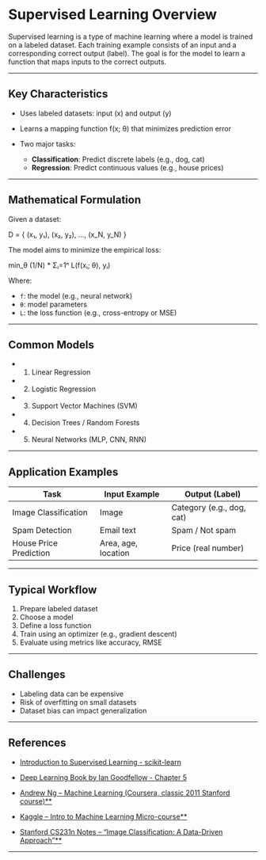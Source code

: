 # Supervised Learning Overview

Supervised learning is a type of machine learning where a model is trained on a labeled dataset. Each training example consists of an input and a corresponding correct output (label). The goal is for the model to learn a function that maps inputs to the correct outputs.

---

## Key Characteristics

- Uses labeled datasets: input (x) and output (y)  
- Learns a mapping function f(x; θ) that minimizes prediction error

- Two major tasks:
  - **Classification**: Predict discrete labels (e.g., dog, cat)
  - **Regression**: Predict continuous values (e.g., house prices)

---

## Mathematical Formulation

Given a dataset:

D = { (x₁, y₁), (x₂, y₂), ..., (x_N, y_N) }

The model aims to minimize the empirical loss:

min_θ (1/N) * Σᵢ=1ⁿ L(f(xᵢ; θ), yᵢ)

Where:
- `f`: the model (e.g., neural network)
- `θ`: model parameters
- `L`: the loss function (e.g., cross-entropy or MSE)

---

## Common Models

- 1. Linear Regression
- 2. Logistic Regression
- 3. Support Vector Machines (SVM)
- 4. Decision Trees / Random Forests
- 5. Neural Networks (MLP, CNN, RNN)

---

## Application Examples

| Task              | Input Example        | Output (Label)              |
|-------------------|----------------------|-----------------------------|
| Image Classification | Image               | Category (e.g., dog, cat)    |
| Spam Detection     | Email text           | Spam / Not spam             |
| House Price Prediction | Area, age, location | Price (real number)         |

---

## Typical Workflow

1. Prepare labeled dataset
2. Choose a model
3. Define a loss function
4. Train using an optimizer (e.g., gradient descent)
5. Evaluate using metrics like accuracy, RMSE

---

## Challenges

- Labeling data can be expensive
- Risk of overfitting on small datasets
- Dataset bias can impact generalization

---

## References

- [Introduction to Supervised Learning - scikit-learn](https://scikit-learn.org/stable/supervised_learning.html)

- [Deep Learning Book by Ian Goodfellow - Chapter 5](https://www.deeplearningbook.org/)

- [Andrew Ng – Machine Learning (Coursera, classic 2011 Stanford course)**](https://www.coursera.org/learn/machine-learning)

- [Kaggle – Intro to Machine Learning Micro-course**](https://www.kaggle.com/learn/intro-to-machine-learning)

- [Stanford CS231n Notes – “Image Classification: A Data-Driven Approach”**](https://cs231n.github.io/classification/)


---
